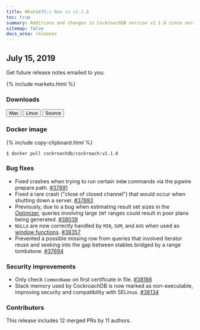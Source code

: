 ```yaml
---
title: What&#39;s New in v2.1.8
toc: true
summary: Additions and changes in CockroachDB version v2.1.8 since version v2.1.7
sitemap: false
docs_area: releases 
---
```


## July 15, 2019

Get future release notes emailed to you:

{%  include marketo.html %}

### Downloads

<div id="os-tabs" class="clearfix os-tabs_button-outline-primary">
    <a href="https://binaries.cockroachdb.com/cockroach-v2.1.8.darwin-10.9-amd64.tgz"><button id="mac" data-eventcategory="mac-binary-release-notes">Mac</button></a>
    <a href="https://binaries.cockroachdb.com/cockroach-v2.1.8.linux-amd64.tgz"><button id="linux" data-eventcategory="linux-binary-release-notes">Linux</button></a>
    <a href="https://binaries.cockroachdb.com/cockroach-v2.1.8.src.tgz"><button id="source" data-eventcategory="source-release-notes">Source</button></a>
</div>

### Docker image

{%  include copy-clipboard.html %}
~~~shell
$ docker pull cockroachdb/cockroach:v2.1.8
~~~

### Bug fixes

- Fixed crashes when trying to run certain `SHOW` commands via the pgwire prepare path. [#37891][#37891]
- Fixed a rare crash ("close of closed channel") that would occur when shutting down a server. [#37893][#37893]
- Previously, due to a bug when estimating result set sizes in the [Optimizer](../v2.1/cost-based-optimizer.html), queries involving large `INT` ranges could result in poor plans being generated. [#38039][#38039]
- `NULL`s are now correctly handled by `MIN`, `SUM`, and `AVG` when used as [window functions](../v2.1/window-functions.html). [#38357][#38357]
- Prevented a possible missing row from queries that involved iterator reuse and seeking into the gap between stables bridged by a range tombstone. [#37694][#37694]

### Security improvements

- Only check `CommonName` on first certificate in file. [#38166][#38166]
- Stack memory used by CockroachDB is now marked as non-executable, improving security and compatibility with SELinux. [#38134][#38134]

### Contributors

This release includes 12 merged PRs by 11 authors.

[#37694]: https://github.com/cockroachdb/cockroach/pull/37694
[#37891]: https://github.com/cockroachdb/cockroach/pull/37891
[#37893]: https://github.com/cockroachdb/cockroach/pull/37893
[#38039]: https://github.com/cockroachdb/cockroach/pull/38039
[#38134]: https://github.com/cockroachdb/cockroach/pull/38134
[#38166]: https://github.com/cockroachdb/cockroach/pull/38166
[#38357]: https://github.com/cockroachdb/cockroach/pull/38357
